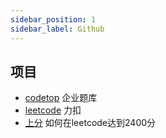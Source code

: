 ```yaml
---
sidebar_position: 1
sidebar_label: Github
---
```



## 项目
- [codetop](https://codetop.cc/home) 企业题库
- [leetcode](https://leetcode.cn/) 力扣
- [上分](https://www.yuque.com/realsky/anything/hx9n0s) 如何在leetcode达到2400分
